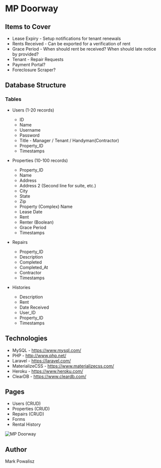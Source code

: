 # MP Doorway

## Items to Cover
* Lease Expiry - Setup notifications for tenant renewals
* Rents Received - Can be exported for a verification of rent 
* Grace Period - When should rent be received? When should late notice by provided?
* Tenant - Repair Requests
* Payment Portal?
* Foreclosure Scraper?

## Database Structure

### Tables

  * Users (1-20 records)
    * ID
    * Name
    * Username
    * Password
    * Title - Manager / Tenant / Handyman(Contractor)
    * Property_ID
    * Timestamps

  * Properties (10-100 records)
    * Property_ID
    * Name
    * Address
    * Address 2 (Second line for suite, etc.)
    * City
    * State
    * Zip
    * Property (Complex) Name
    * Lease Date
    * Rent
    * Renter (Boolean)
    * Grace Period
    * Timestamps

  * Repairs
    * Property_ID
    * Description
    * Completed
    * Completed_At
    * Contractor
    * Timestamps

  * Histories
    * Description
    * Rent
    * Date Received
    * User_ID
    * Property_ID
    * Timestamps

## Technologies
* MySQL - https://www.mysql.com/
* PHP - http://www.php.net/
* Laravel - https://laravel.com/
* MaterializeCSS - https://www.materializecss.com/
* Heroku - https://www.heroku.com/
* ClearDB - https://www.cleardb.com/

## Pages

* Users (CRUD)
* Properties (CRUD)
* Repairs (CRUD)
* Forms
* Rental History

<!-- ## APIs
Google Maps API -->

![MP Doorway](mpdoorway.gif)

## Author
Mark Powalisz